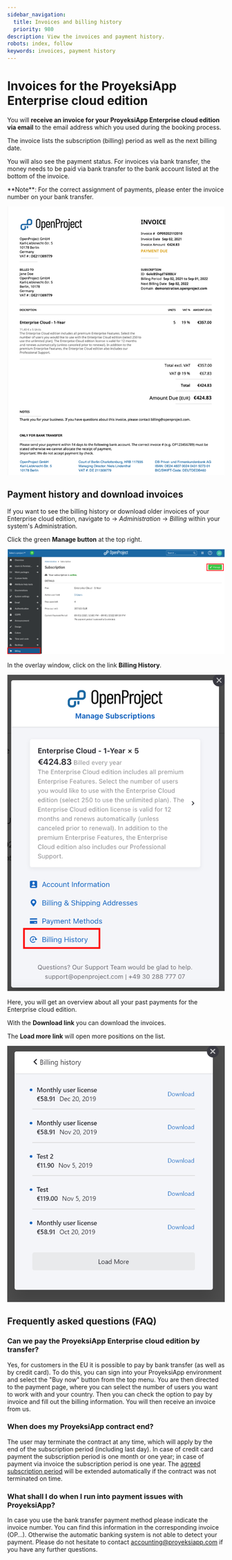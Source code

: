 ```yaml
---
sidebar_navigation:
  title: Invoices and billing history
  priority: 980
description: View the invoices and payment history.
robots: index, follow
keywords: invoices, payment history
---
```


# Invoices for the ProyeksiApp Enterprise cloud edition

You will **receive an invoice for your ProyeksiApp Enterprise cloud edition via email** to the email address which you used during the booking process.

The invoice lists the subscription (billing) period as well as the next billing date.

You will also see the payment status. 
For invoices via bank transfer, the money needs to be paid via bank transfer to the bank account listed at the bottom of the invoice. 

<div class="alert alert-info" role="alert">
**Note**: For the correct assignment of payments, please enter the  invoice number on your bank transfer.
</div>

![invoice](invoice.png)

## Payment history and download invoices

If you want to see the billing history or download older invoices of your Enterprise cloud edition, navigate to -> *Administration* -> *Billing* within your system's Administration.

Click the green **Manage button** at the top right.

![cloud-manage](cloud-manage-0584897.png)

In the overlay window, click on the link **Billing History**.

![cloud-billing-history](cloud-billing-history-0584990.png)

Here, you will get an overview about all your past payments for the Enterprise cloud edition. 

With the **Download link** you can download the invoices.

The **Load more link** will open more positions on the list.

![Billing history overview](image-20200113135853806.png)

## Frequently asked questions (FAQ)

### Can we pay the ProyeksiApp Enterprise cloud edition by transfer?

Yes, for customers in the EU it is possible to pay by bank transfer (as well as by credit card).
To do this, you can sign into your ProyeksiApp environment and select the "Buy now" button from the top menu. You are then directed to the payment page, where you can select the number of users you want to work with and your country. Then you can check the option to pay by invoice and fill out the billing information. You will then receive an invoice from us.

### When does my ProyeksiApp contract end?

The user may terminate the contract at any time, which will apply by the end of the subscription period (including last day). In case of credit card payment the subscription period is one month or one year; in case of payment via invoice the subscription period is one year. The [agreed subscription period](https://www.proyeksi.id/legal/terms-of-service/) will be extended automatically if the contract was not terminated on time. 

### What shall I do when I run into payment issues with ProyeksiApp?

In case you use the bank transfer payment method please indicate the invoice number. You can find this information in the corresponding invoice (OP…). Otherwise the automatic banking system is not able to detect your payment. Please do not hesitate to contact accounting@proyeksiapp.com if you have any further questions. 
